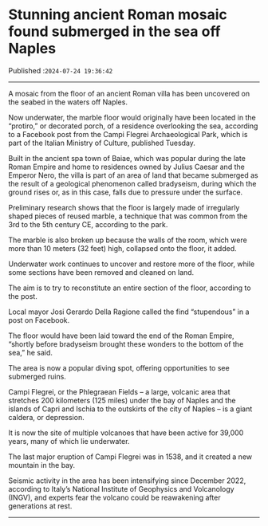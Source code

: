 # Stunning ancient Roman mosaic found submerged in the sea off Naples

Published :`2024-07-24 19:36:42`

---

A mosaic from the floor of an ancient Roman villa has been uncovered on the seabed in the waters off Naples.

Now underwater, the marble floor would originally have been located in the “protiro,” or decorated porch, of a residence overlooking the sea, according to a Facebook post from the Campi Flegrei Archaeological Park, which is part of the Italian Ministry of Culture, published Tuesday.

Built in the ancient spa town of Baiae, which was popular during the late Roman Empire and home to residences owned by Julius Caesar and the Emperor Nero, the villa is part of an area of land that became submerged as the result of a geological phenomenon called bradyseism, during which the ground rises or, as in this case, falls due to pressure under the surface.

Preliminary research shows that the floor is largely made of irregularly shaped pieces of reused marble, a technique that was common from the 3rd to the 5th century CE, according to the park.

The marble is also broken up because the walls of the room, which were more than 10 meters (32 feet) high, collapsed onto the floor, it added.

Underwater work continues to uncover and restore more of the floor, while some sections have been removed and cleaned on land.

The aim is to try to reconstitute an entire section of the floor, according to the post.

Local mayor Josi Gerardo Della Ragione called the find “stupendous” in a post on Facebook.

The floor would have been laid toward the end of the Roman Empire, “shortly before bradyseism brought these wonders to the bottom of the sea,” he said.

The area is now a popular diving spot, offering opportunities to see submerged ruins.

Campi Flegrei, or the Phlegraean Fields – a large, volcanic area that stretches 200 kilometers (125 miles) under the bay of Naples and the islands of Capri and Ischia to the outskirts of the city of Naples – is a giant caldera, or depression.

It is now the site of multiple volcanoes that have been active for 39,000 years, many of which lie underwater.

The last major eruption of Campi Flegrei was in 1538, and it created a new mountain in the bay.

Seismic activity in the area has been intensifying since December 2022, according to Italy’s National Institute of Geophysics and Volcanology (INGV), and experts fear the volcano could be reawakening after generations at rest.

---

